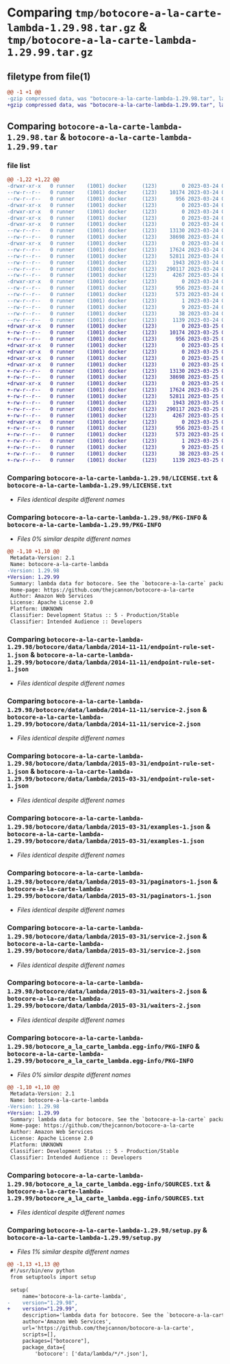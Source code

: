 # Comparing `tmp/botocore-a-la-carte-lambda-1.29.98.tar.gz` & `tmp/botocore-a-la-carte-lambda-1.29.99.tar.gz`

## filetype from file(1)

```diff
@@ -1 +1 @@
-gzip compressed data, was "botocore-a-la-carte-lambda-1.29.98.tar", last modified: Fri Mar 24 01:24:27 2023, max compression
+gzip compressed data, was "botocore-a-la-carte-lambda-1.29.99.tar", last modified: Sat Mar 25 01:22:52 2023, max compression
```

## Comparing `botocore-a-la-carte-lambda-1.29.98.tar` & `botocore-a-la-carte-lambda-1.29.99.tar`

### file list

```diff
@@ -1,22 +1,22 @@
-drwxr-xr-x   0 runner    (1001) docker     (123)        0 2023-03-24 01:24:27.726024 botocore-a-la-carte-lambda-1.29.98/
--rw-r--r--   0 runner    (1001) docker     (123)    10174 2023-03-24 01:24:27.000000 botocore-a-la-carte-lambda-1.29.98/LICENSE.txt
--rw-r--r--   0 runner    (1001) docker     (123)      956 2023-03-24 01:24:27.726024 botocore-a-la-carte-lambda-1.29.98/PKG-INFO
-drwxr-xr-x   0 runner    (1001) docker     (123)        0 2023-03-24 01:24:27.726024 botocore-a-la-carte-lambda-1.29.98/botocore/
-drwxr-xr-x   0 runner    (1001) docker     (123)        0 2023-03-24 01:24:27.726024 botocore-a-la-carte-lambda-1.29.98/botocore/data/
-drwxr-xr-x   0 runner    (1001) docker     (123)        0 2023-03-24 01:24:27.726024 botocore-a-la-carte-lambda-1.29.98/botocore/data/lambda/
-drwxr-xr-x   0 runner    (1001) docker     (123)        0 2023-03-24 01:24:27.726024 botocore-a-la-carte-lambda-1.29.98/botocore/data/lambda/2014-11-11/
--rw-r--r--   0 runner    (1001) docker     (123)    13130 2023-03-24 01:23:57.000000 botocore-a-la-carte-lambda-1.29.98/botocore/data/lambda/2014-11-11/endpoint-rule-set-1.json
--rw-r--r--   0 runner    (1001) docker     (123)    38698 2023-03-24 01:23:57.000000 botocore-a-la-carte-lambda-1.29.98/botocore/data/lambda/2014-11-11/service-2.json
-drwxr-xr-x   0 runner    (1001) docker     (123)        0 2023-03-24 01:24:27.726024 botocore-a-la-carte-lambda-1.29.98/botocore/data/lambda/2015-03-31/
--rw-r--r--   0 runner    (1001) docker     (123)    17624 2023-03-24 01:23:57.000000 botocore-a-la-carte-lambda-1.29.98/botocore/data/lambda/2015-03-31/endpoint-rule-set-1.json
--rw-r--r--   0 runner    (1001) docker     (123)    52811 2023-03-24 01:23:57.000000 botocore-a-la-carte-lambda-1.29.98/botocore/data/lambda/2015-03-31/examples-1.json
--rw-r--r--   0 runner    (1001) docker     (123)     1943 2023-03-24 01:23:57.000000 botocore-a-la-carte-lambda-1.29.98/botocore/data/lambda/2015-03-31/paginators-1.json
--rw-r--r--   0 runner    (1001) docker     (123)   290117 2023-03-24 01:23:57.000000 botocore-a-la-carte-lambda-1.29.98/botocore/data/lambda/2015-03-31/service-2.json
--rw-r--r--   0 runner    (1001) docker     (123)     4267 2023-03-24 01:23:57.000000 botocore-a-la-carte-lambda-1.29.98/botocore/data/lambda/2015-03-31/waiters-2.json
-drwxr-xr-x   0 runner    (1001) docker     (123)        0 2023-03-24 01:24:27.726024 botocore-a-la-carte-lambda-1.29.98/botocore_a_la_carte_lambda.egg-info/
--rw-r--r--   0 runner    (1001) docker     (123)      956 2023-03-24 01:24:27.000000 botocore-a-la-carte-lambda-1.29.98/botocore_a_la_carte_lambda.egg-info/PKG-INFO
--rw-r--r--   0 runner    (1001) docker     (123)      573 2023-03-24 01:24:27.000000 botocore-a-la-carte-lambda-1.29.98/botocore_a_la_carte_lambda.egg-info/SOURCES.txt
--rw-r--r--   0 runner    (1001) docker     (123)        1 2023-03-24 01:24:27.000000 botocore-a-la-carte-lambda-1.29.98/botocore_a_la_carte_lambda.egg-info/dependency_links.txt
--rw-r--r--   0 runner    (1001) docker     (123)        9 2023-03-24 01:24:27.000000 botocore-a-la-carte-lambda-1.29.98/botocore_a_la_carte_lambda.egg-info/top_level.txt
--rw-r--r--   0 runner    (1001) docker     (123)       38 2023-03-24 01:24:27.726024 botocore-a-la-carte-lambda-1.29.98/setup.cfg
--rw-r--r--   0 runner    (1001) docker     (123)     1139 2023-03-24 01:24:27.000000 botocore-a-la-carte-lambda-1.29.98/setup.py
+drwxr-xr-x   0 runner    (1001) docker     (123)        0 2023-03-25 01:22:52.132114 botocore-a-la-carte-lambda-1.29.99/
+-rw-r--r--   0 runner    (1001) docker     (123)    10174 2023-03-25 01:22:51.000000 botocore-a-la-carte-lambda-1.29.99/LICENSE.txt
+-rw-r--r--   0 runner    (1001) docker     (123)      956 2023-03-25 01:22:52.128113 botocore-a-la-carte-lambda-1.29.99/PKG-INFO
+drwxr-xr-x   0 runner    (1001) docker     (123)        0 2023-03-25 01:22:52.128113 botocore-a-la-carte-lambda-1.29.99/botocore/
+drwxr-xr-x   0 runner    (1001) docker     (123)        0 2023-03-25 01:22:52.128113 botocore-a-la-carte-lambda-1.29.99/botocore/data/
+drwxr-xr-x   0 runner    (1001) docker     (123)        0 2023-03-25 01:22:52.128113 botocore-a-la-carte-lambda-1.29.99/botocore/data/lambda/
+drwxr-xr-x   0 runner    (1001) docker     (123)        0 2023-03-25 01:22:52.128113 botocore-a-la-carte-lambda-1.29.99/botocore/data/lambda/2014-11-11/
+-rw-r--r--   0 runner    (1001) docker     (123)    13130 2023-03-25 01:22:12.000000 botocore-a-la-carte-lambda-1.29.99/botocore/data/lambda/2014-11-11/endpoint-rule-set-1.json
+-rw-r--r--   0 runner    (1001) docker     (123)    38698 2023-03-25 01:22:12.000000 botocore-a-la-carte-lambda-1.29.99/botocore/data/lambda/2014-11-11/service-2.json
+drwxr-xr-x   0 runner    (1001) docker     (123)        0 2023-03-25 01:22:52.128113 botocore-a-la-carte-lambda-1.29.99/botocore/data/lambda/2015-03-31/
+-rw-r--r--   0 runner    (1001) docker     (123)    17624 2023-03-25 01:22:12.000000 botocore-a-la-carte-lambda-1.29.99/botocore/data/lambda/2015-03-31/endpoint-rule-set-1.json
+-rw-r--r--   0 runner    (1001) docker     (123)    52811 2023-03-25 01:22:12.000000 botocore-a-la-carte-lambda-1.29.99/botocore/data/lambda/2015-03-31/examples-1.json
+-rw-r--r--   0 runner    (1001) docker     (123)     1943 2023-03-25 01:22:12.000000 botocore-a-la-carte-lambda-1.29.99/botocore/data/lambda/2015-03-31/paginators-1.json
+-rw-r--r--   0 runner    (1001) docker     (123)   290117 2023-03-25 01:22:12.000000 botocore-a-la-carte-lambda-1.29.99/botocore/data/lambda/2015-03-31/service-2.json
+-rw-r--r--   0 runner    (1001) docker     (123)     4267 2023-03-25 01:22:12.000000 botocore-a-la-carte-lambda-1.29.99/botocore/data/lambda/2015-03-31/waiters-2.json
+drwxr-xr-x   0 runner    (1001) docker     (123)        0 2023-03-25 01:22:52.128113 botocore-a-la-carte-lambda-1.29.99/botocore_a_la_carte_lambda.egg-info/
+-rw-r--r--   0 runner    (1001) docker     (123)      956 2023-03-25 01:22:52.000000 botocore-a-la-carte-lambda-1.29.99/botocore_a_la_carte_lambda.egg-info/PKG-INFO
+-rw-r--r--   0 runner    (1001) docker     (123)      573 2023-03-25 01:22:52.000000 botocore-a-la-carte-lambda-1.29.99/botocore_a_la_carte_lambda.egg-info/SOURCES.txt
+-rw-r--r--   0 runner    (1001) docker     (123)        1 2023-03-25 01:22:52.000000 botocore-a-la-carte-lambda-1.29.99/botocore_a_la_carte_lambda.egg-info/dependency_links.txt
+-rw-r--r--   0 runner    (1001) docker     (123)        9 2023-03-25 01:22:52.000000 botocore-a-la-carte-lambda-1.29.99/botocore_a_la_carte_lambda.egg-info/top_level.txt
+-rw-r--r--   0 runner    (1001) docker     (123)       38 2023-03-25 01:22:52.132114 botocore-a-la-carte-lambda-1.29.99/setup.cfg
+-rw-r--r--   0 runner    (1001) docker     (123)     1139 2023-03-25 01:22:51.000000 botocore-a-la-carte-lambda-1.29.99/setup.py
```

### Comparing `botocore-a-la-carte-lambda-1.29.98/LICENSE.txt` & `botocore-a-la-carte-lambda-1.29.99/LICENSE.txt`

 * *Files identical despite different names*

### Comparing `botocore-a-la-carte-lambda-1.29.98/PKG-INFO` & `botocore-a-la-carte-lambda-1.29.99/PKG-INFO`

 * *Files 0% similar despite different names*

```diff
@@ -1,10 +1,10 @@
 Metadata-Version: 2.1
 Name: botocore-a-la-carte-lambda
-Version: 1.29.98
+Version: 1.29.99
 Summary: lambda data for botocore. See the `botocore-a-la-carte` package for more info.
 Home-page: https://github.com/thejcannon/botocore-a-la-carte
 Author: Amazon Web Services
 License: Apache License 2.0
 Platform: UNKNOWN
 Classifier: Development Status :: 5 - Production/Stable
 Classifier: Intended Audience :: Developers
```

### Comparing `botocore-a-la-carte-lambda-1.29.98/botocore/data/lambda/2014-11-11/endpoint-rule-set-1.json` & `botocore-a-la-carte-lambda-1.29.99/botocore/data/lambda/2014-11-11/endpoint-rule-set-1.json`

 * *Files identical despite different names*

### Comparing `botocore-a-la-carte-lambda-1.29.98/botocore/data/lambda/2014-11-11/service-2.json` & `botocore-a-la-carte-lambda-1.29.99/botocore/data/lambda/2014-11-11/service-2.json`

 * *Files identical despite different names*

### Comparing `botocore-a-la-carte-lambda-1.29.98/botocore/data/lambda/2015-03-31/endpoint-rule-set-1.json` & `botocore-a-la-carte-lambda-1.29.99/botocore/data/lambda/2015-03-31/endpoint-rule-set-1.json`

 * *Files identical despite different names*

### Comparing `botocore-a-la-carte-lambda-1.29.98/botocore/data/lambda/2015-03-31/examples-1.json` & `botocore-a-la-carte-lambda-1.29.99/botocore/data/lambda/2015-03-31/examples-1.json`

 * *Files identical despite different names*

### Comparing `botocore-a-la-carte-lambda-1.29.98/botocore/data/lambda/2015-03-31/paginators-1.json` & `botocore-a-la-carte-lambda-1.29.99/botocore/data/lambda/2015-03-31/paginators-1.json`

 * *Files identical despite different names*

### Comparing `botocore-a-la-carte-lambda-1.29.98/botocore/data/lambda/2015-03-31/service-2.json` & `botocore-a-la-carte-lambda-1.29.99/botocore/data/lambda/2015-03-31/service-2.json`

 * *Files identical despite different names*

### Comparing `botocore-a-la-carte-lambda-1.29.98/botocore/data/lambda/2015-03-31/waiters-2.json` & `botocore-a-la-carte-lambda-1.29.99/botocore/data/lambda/2015-03-31/waiters-2.json`

 * *Files identical despite different names*

### Comparing `botocore-a-la-carte-lambda-1.29.98/botocore_a_la_carte_lambda.egg-info/PKG-INFO` & `botocore-a-la-carte-lambda-1.29.99/botocore_a_la_carte_lambda.egg-info/PKG-INFO`

 * *Files 0% similar despite different names*

```diff
@@ -1,10 +1,10 @@
 Metadata-Version: 2.1
 Name: botocore-a-la-carte-lambda
-Version: 1.29.98
+Version: 1.29.99
 Summary: lambda data for botocore. See the `botocore-a-la-carte` package for more info.
 Home-page: https://github.com/thejcannon/botocore-a-la-carte
 Author: Amazon Web Services
 License: Apache License 2.0
 Platform: UNKNOWN
 Classifier: Development Status :: 5 - Production/Stable
 Classifier: Intended Audience :: Developers
```

### Comparing `botocore-a-la-carte-lambda-1.29.98/botocore_a_la_carte_lambda.egg-info/SOURCES.txt` & `botocore-a-la-carte-lambda-1.29.99/botocore_a_la_carte_lambda.egg-info/SOURCES.txt`

 * *Files identical despite different names*

### Comparing `botocore-a-la-carte-lambda-1.29.98/setup.py` & `botocore-a-la-carte-lambda-1.29.99/setup.py`

 * *Files 1% similar despite different names*

```diff
@@ -1,13 +1,13 @@
 #!/usr/bin/env python
 from setuptools import setup
 
 setup(
     name='botocore-a-la-carte-lambda',
-    version="1.29.98",
+    version="1.29.99",
     description='lambda data for botocore. See the `botocore-a-la-carte` package for more info.',
     author='Amazon Web Services',
     url='https://github.com/thejcannon/botocore-a-la-carte',
     scripts=[],
     packages=["botocore"],
     package_data={
         'botocore': ['data/lambda/*/*.json'],
```


